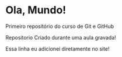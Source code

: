 # Ola, Mundo!
 Primeiro repositório do curso de Git e GitHub

 Repositorio Criado durante uma aula gravada!

Essa linha eu adicionei diretamente no site!
